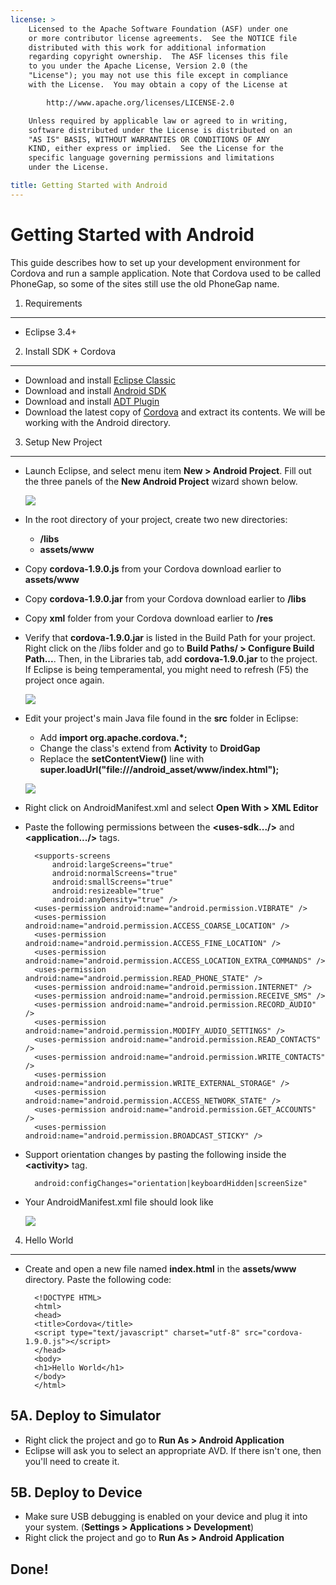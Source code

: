 ```yaml
---
license: >
    Licensed to the Apache Software Foundation (ASF) under one
    or more contributor license agreements.  See the NOTICE file
    distributed with this work for additional information
    regarding copyright ownership.  The ASF licenses this file
    to you under the Apache License, Version 2.0 (the
    "License"); you may not use this file except in compliance
    with the License.  You may obtain a copy of the License at

        http://www.apache.org/licenses/LICENSE-2.0

    Unless required by applicable law or agreed to in writing,
    software distributed under the License is distributed on an
    "AS IS" BASIS, WITHOUT WARRANTIES OR CONDITIONS OF ANY
    KIND, either express or implied.  See the License for the
    specific language governing permissions and limitations
    under the License.

title: Getting Started with Android
---
```


Getting Started with Android
============================

This guide describes how to set up your development environment for Cordova and run a sample application.  Note that Cordova used to be called PhoneGap, so some of the sites still use the old PhoneGap name.


1. Requirements
---------------

- Eclipse 3.4+


2. Install SDK + Cordova
------------------------

- Download and install [Eclipse Classic](http://www.eclipse.org/downloads/)
- Download and install [Android SDK](http://developer.android.com/sdk/index.html)
- Download and install [ADT Plugin](http://developer.android.com/sdk/eclipse-adt.html#installing)
- Download the latest copy of [Cordova](http://phonegap.com/download) and extract its contents. We will be working with the Android directory.


 3. Setup New Project
---------------------

- Launch Eclipse, and select menu item **New &gt; Android Project**.  Fill out the three panels of the **New Android Project** wizard shown below.

    ![](img/guide/platforms/android/AndroidFlow.png)
    
- In the root directory of your project, create two new directories:
 	- **/libs**
 	- **assets/www**
- Copy **cordova-1.9.0.js** from your Cordova download earlier to **assets/www**
- Copy **cordova-1.9.0.jar** from your Cordova download earlier to **/libs**
- Copy **xml** folder from your Cordova download earlier to **/res**

- Verify that **cordova-1.9.0.jar** is listed in the Build Path for your project. Right click on the /libs folder and go to **Build Paths/ &gt; Configure Build Path...**. Then, in the Libraries tab, add **cordova-1.9.0.jar** to the project. If Eclipse is being temperamental, you might need to refresh (F5) the project once again.

    ![](img/guide/platforms/android/buildPath.jpg)

- Edit your project's main Java file found in the **src** folder in Eclipse:
	- Add **import org.apache.cordova.*;**
	- Change the class's extend from **Activity** to **DroidGap**
	- Replace the **setContentView()** line with **super.loadUrl("file:///android_asset/www/index.html");**	

	![](img/guide/platforms/android/javaSrc.jpg)
	
- Right click on AndroidManifest.xml and select **Open With &gt; XML Editor**
- Paste the following permissions between the **&lt;uses-sdk.../&gt;** and **&lt;application.../&gt;** tags.

        <supports-screens 
            android:largeScreens="true" 
            android:normalScreens="true" 
            android:smallScreens="true" 
            android:resizeable="true" 
            android:anyDensity="true" />
        <uses-permission android:name="android.permission.VIBRATE" />
        <uses-permission android:name="android.permission.ACCESS_COARSE_LOCATION" />
        <uses-permission android:name="android.permission.ACCESS_FINE_LOCATION" />
        <uses-permission android:name="android.permission.ACCESS_LOCATION_EXTRA_COMMANDS" />
        <uses-permission android:name="android.permission.READ_PHONE_STATE" />
        <uses-permission android:name="android.permission.INTERNET" />
        <uses-permission android:name="android.permission.RECEIVE_SMS" />
        <uses-permission android:name="android.permission.RECORD_AUDIO" />
        <uses-permission android:name="android.permission.MODIFY_AUDIO_SETTINGS" />
        <uses-permission android:name="android.permission.READ_CONTACTS" />
        <uses-permission android:name="android.permission.WRITE_CONTACTS" />
        <uses-permission android:name="android.permission.WRITE_EXTERNAL_STORAGE" />
        <uses-permission android:name="android.permission.ACCESS_NETWORK_STATE" /> 
        <uses-permission android:name="android.permission.GET_ACCOUNTS" />
        <uses-permission android:name="android.permission.BROADCAST_STICKY" />

- Support orientation changes by pasting the following inside the **&lt;activity&gt;** tag.

        android:configChanges="orientation|keyboardHidden|screenSize"

- Your AndroidManifest.xml file should look like

    ![](img/guide/platforms/android/manifest.jpg)


4. Hello World
--------------    

- Create and open a new file named **index.html** in the **assets/www** directory. Paste the following code:

        <!DOCTYPE HTML>
        <html>
        <head>
        <title>Cordova</title>
        <script type="text/javascript" charset="utf-8" src="cordova-1.9.0.js"></script>
        </head>
        <body>
        <h1>Hello World</h1>
        </body>
        </html>

5A. Deploy to Simulator
-----------------------

- Right click the project and go to **Run As &gt; Android Application**
- Eclipse will ask you to select an appropriate AVD. If there isn't one, then you'll need to create it.


5B. Deploy to Device
--------------------

- Make sure USB debugging is enabled on your device and plug it into your system. (**Settings &gt; Applications &gt; Development**)
- Right click the project and go to **Run As &gt; Android Application**


Done!
-----
